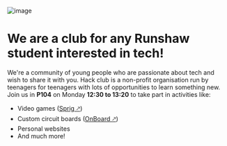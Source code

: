 ![image](https://github.com/user-attachments/assets/347ea945-f387-439e-8bc5-53a7597875ed)

# We are a club for any Runshaw student interested in tech!
We're a community of young people who are passionate about tech and wish to share it with you. Hack club is a non-profit organisation run by teenagers for teenagers with lots of opportunities to learn something new. Join us in **P104** on Monday **12:30 to 13:20** to take part in activities like:
- Video games ([Sprig 🡕](https://runshaw.hackclub.com/sprig))
- Custom circuit boards ([OnBoard 🡕](https://runshaw.hackclub.com/pcb))
- Personal websites
- And much more!
 
